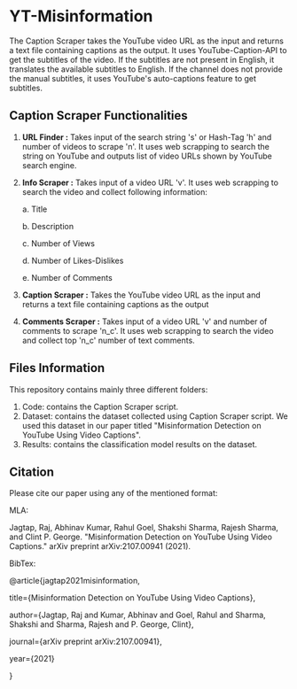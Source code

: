 # YT-Misinformation

The Caption Scraper takes the YouTube video URL as the input and returns a text file containing captions as the output. It uses YouTube-Caption-API to get the subtitles of the video. If the subtitles are not present in English, it translates the available subtitles to English. If the channel does not provide the manual subtitles, it uses YouTube's auto-captions feature to get subtitles.

## Caption Scraper Functionalities

1. **URL Finder :** Takes input of the search string 's' or Hash-Tag 'h' and number of videos to scrape 'n'. It uses web scrapping to search the string on YouTube and outputs list of video URLs shown by YouTube search engine.

2. **Info Scraper :** Takes input of a video URL 'v'. It uses web scrapping to search the video and collect following information:       
    
    a. Title
    
    b. Description
    
    c. Number of Views
    
    d. Number of Likes-Dislikes
    
    e. Number of Comments
    
3. **Caption Scraper :** Takes the YouTube video URL as the input and returns a text file containing captions as the output

4. **Comments Scraper :** Takes input of a video URL 'v' and number of comments to scrape 'n_c'. It uses web scrapping to search the video and collect top 'n_c' number of text comments.


## Files Information
This repository contains mainly three different folders:

1. Code: contains the Caption Scraper script.
2. Dataset: contains the dataset collected using Caption Scraper script. We used this dataset in our paper titled "Misinformation Detection on YouTube Using Video Captions".
3. Results: contains the classification model results on the dataset.

## Citation
Please cite our paper using any of the mentioned format:

MLA:

Jagtap, Raj, Abhinav Kumar, Rahul Goel, Shakshi Sharma, Rajesh Sharma, and Clint P. George. "Misinformation Detection on YouTube Using Video Captions." arXiv preprint arXiv:2107.00941 (2021).

BibTex:

@article{jagtap2021misinformation,

  title={Misinformation Detection on YouTube Using Video Captions},
  
  author={Jagtap, Raj and Kumar, Abhinav and Goel, Rahul and Sharma, Shakshi and Sharma, Rajesh and P. George, Clint},
  
  journal={arXiv preprint arXiv:2107.00941},
  
  year={2021}
  
}
